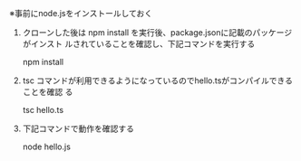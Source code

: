 ※事前にnode.jsをインストールしておく

1. クローンした後は npm install を実行後、package.jsonに記載のパッケージがインスト
ルされていることを確認し、下記コマンドを実行する

    npm install

2. tsc コマンドが利用できるようになっているのでhello.tsがコンパイルできることを確認
る

    tsc hello.ts

3. 下記コマンドで動作を確認する

    node hello.js
